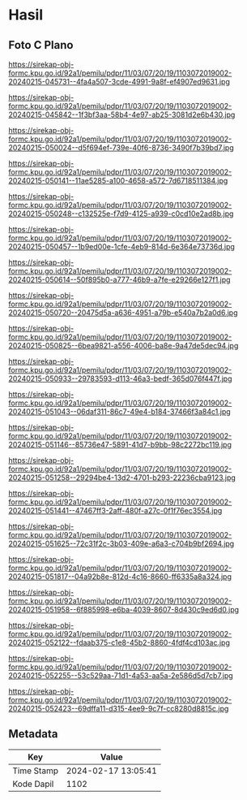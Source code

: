 # Hasil

## Foto C Plano

https://sirekap-obj-formc.kpu.go.id/92a1/pemilu/pdpr/11/03/07/20/19/1103072019002-20240215-045731--4fa4a507-3cde-4991-9a8f-ef4907ed9631.jpg

https://sirekap-obj-formc.kpu.go.id/92a1/pemilu/pdpr/11/03/07/20/19/1103072019002-20240215-045842--1f3bf3aa-58b4-4e97-ab25-3081d2e6b430.jpg

https://sirekap-obj-formc.kpu.go.id/92a1/pemilu/pdpr/11/03/07/20/19/1103072019002-20240215-050024--d5f694ef-739e-40f6-8736-3490f7b39bd7.jpg

https://sirekap-obj-formc.kpu.go.id/92a1/pemilu/pdpr/11/03/07/20/19/1103072019002-20240215-050141--11ae5285-a100-4658-a572-7d6718511384.jpg

https://sirekap-obj-formc.kpu.go.id/92a1/pemilu/pdpr/11/03/07/20/19/1103072019002-20240215-050248--c132525e-f7d9-4125-a939-c0cd10e2ad8b.jpg

https://sirekap-obj-formc.kpu.go.id/92a1/pemilu/pdpr/11/03/07/20/19/1103072019002-20240215-050457--1b9ed00e-1cfe-4eb9-814d-6e364e73736d.jpg

https://sirekap-obj-formc.kpu.go.id/92a1/pemilu/pdpr/11/03/07/20/19/1103072019002-20240215-050614--50f895b0-a777-46b9-a7fe-e29266e127f1.jpg

https://sirekap-obj-formc.kpu.go.id/92a1/pemilu/pdpr/11/03/07/20/19/1103072019002-20240215-050720--20475d5a-a636-4951-a79b-e540a7b2a0d6.jpg

https://sirekap-obj-formc.kpu.go.id/92a1/pemilu/pdpr/11/03/07/20/19/1103072019002-20240215-050825--6bea9821-a556-4006-ba8e-9a47de5dec94.jpg

https://sirekap-obj-formc.kpu.go.id/92a1/pemilu/pdpr/11/03/07/20/19/1103072019002-20240215-050933--29783593-d113-46a3-bedf-365d076f447f.jpg

https://sirekap-obj-formc.kpu.go.id/92a1/pemilu/pdpr/11/03/07/20/19/1103072019002-20240215-051043--06daf311-86c7-49e4-b184-37466f3a84c1.jpg

https://sirekap-obj-formc.kpu.go.id/92a1/pemilu/pdpr/11/03/07/20/19/1103072019002-20240215-051146--85736e47-5891-41d7-b9bb-98c2272bc119.jpg

https://sirekap-obj-formc.kpu.go.id/92a1/pemilu/pdpr/11/03/07/20/19/1103072019002-20240215-051258--29294be4-13d2-4701-b293-22236cba9123.jpg

https://sirekap-obj-formc.kpu.go.id/92a1/pemilu/pdpr/11/03/07/20/19/1103072019002-20240215-051441--47467ff3-2aff-480f-a27c-0f1f76ec3554.jpg

https://sirekap-obj-formc.kpu.go.id/92a1/pemilu/pdpr/11/03/07/20/19/1103072019002-20240215-051625--72c31f2c-3b03-409e-a6a3-c704b9bf2694.jpg

https://sirekap-obj-formc.kpu.go.id/92a1/pemilu/pdpr/11/03/07/20/19/1103072019002-20240215-051817--04a92b8e-812d-4c16-8660-ff6335a8a324.jpg

https://sirekap-obj-formc.kpu.go.id/92a1/pemilu/pdpr/11/03/07/20/19/1103072019002-20240215-051958--6f885998-e6ba-4039-8607-8d430c9ed6d0.jpg

https://sirekap-obj-formc.kpu.go.id/92a1/pemilu/pdpr/11/03/07/20/19/1103072019002-20240215-052122--fdaab375-c1e8-45b2-8860-4fdf4cd103ac.jpg

https://sirekap-obj-formc.kpu.go.id/92a1/pemilu/pdpr/11/03/07/20/19/1103072019002-20240215-052255--53c529aa-71d1-4a53-aa5a-2e586d5d7cb7.jpg

https://sirekap-obj-formc.kpu.go.id/92a1/pemilu/pdpr/11/03/07/20/19/1103072019002-20240215-052423--69dffa11-d315-4ee9-9c7f-cc8280d8815c.jpg


## Metadata

| Key        | Value               |
| ---------- | ------------------- |
| Time Stamp | 2024-02-17 13:05:41 |
| Kode Dapil | 1102                |



